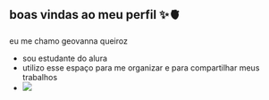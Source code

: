 ## boas vindas ao meu perfil ✨🫀

eu me chamo geovanna queiroz

- sou estudante do alura
- utilizo esse espaço para me organizar e para compartilhar meus trabalhos
- ![](https://media.tenor.com/vIM-SxPXzdsAAAAi/koala-hi.gif)
